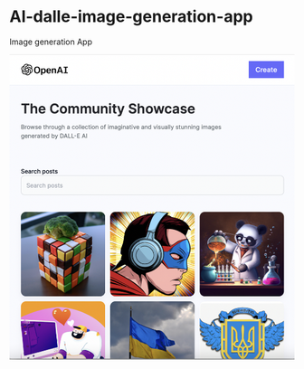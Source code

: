 # AI-dalle-image-generation-app
Image generation App

![Home](https://github.com/Klem26/AI-dalle-image-generation-app/blob/main/client/src/assets/img/community.png)
